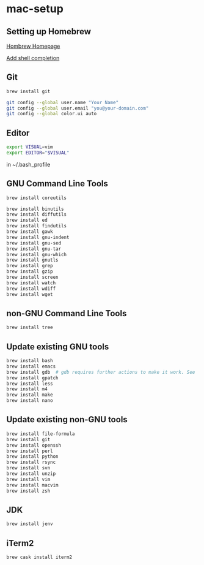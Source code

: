 # mac-setup

## Setting up Homebrew
[Hombrew Homepage](https://brew.sh/)

[Add shell completion](https://docs.brew.sh/Shell-Completion)

## Git
```bash
brew install git
```

```bash
git config --global user.name "Your Name"
git config --global user.email "you@your-domain.com"
git config --global color.ui auto
```

## Editor

```bash
export VISUAL=vim
export EDITOR="$VISUAL"
```

in ~/.bash_profile

## GNU Command Line Tools
```bash
brew install coreutils
```

```bash
brew install binutils
brew install diffutils
brew install ed
brew install findutils
brew install gawk
brew install gnu-indent
brew install gnu-sed
brew install gnu-tar
brew install gnu-which
brew install gnutls
brew install grep
brew install gzip
brew install screen
brew install watch
brew install wdiff
brew install wget
```

## non-GNU Command Line Tools
```bash
brew install tree
```

## Update existing GNU tools
```bash
brew install bash
brew install emacs
brew install gdb  # gdb requires further actions to make it work. See `brew info gdb`.
brew install gpatch
brew install less
brew install m4
brew install make
brew install nano
```

## Update existing non-GNU tools
```bash
brew install file-formula
brew install git
brew install openssh
brew install perl
brew install python
brew install rsync
brew install svn
brew install unzip
brew install vim
brew install macvim
brew install zsh
```

## JDK
```bash
brew install jenv
```

## iTerm2
```bash
brew cask install iterm2
```
